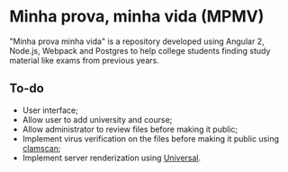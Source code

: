 Minha prova, minha vida (MPMV)
============================

"Minha prova minha vida" is a repository developed using Angular 2, Node.js, Webpack and Postgres to help college students finding study material like exams from previous years.


To-do
---------------

- User interface;
- Allow user to add university and course;
- Allow administrator to review files before making it public;
- Implement virus verification on the files before making it public using [clamscan](https://www.npmjs.com/package/clamscan);
- Implement server renderization using [Universal](https://universal.angular.io/).


